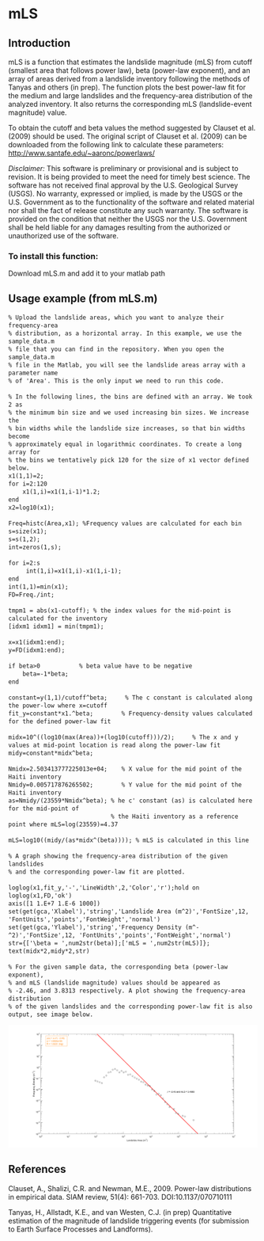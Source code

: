 # mLS

## Introduction

mLS is a function that estimates the landslide magnitude (mLS) from cutoff 
(smallest area that follows power law), beta (power-law exponent), and an 
array of areas derived from a landslide inventory following the methods of 
Tanyas and others (in prep). The function plots the best power-law fit for 
the medium and large landslides and the frequency-area distribution of the 
analyzed inventory. It also returns the corresponding mLS (landslide-event magnitude)
value.

To obtain the cutoff and beta values the method suggested by Clauset et al.(2009) 
should be used. The original script of Clauset et al. (2009) can be downloaded 
from the following link to calculate these parameters: 
http://www.santafe.edu/~aaronc/powerlaws/ 

*Disclaimer:* This software is preliminary or provisional and is subject to 
revision. It is being provided to meet the need for timely best science. The 
software has not received final approval by the U.S. Geological Survey (USGS).
No warranty, expressed or implied, is made by the USGS or the U.S. Government as
to the functionality of the software and related material nor shall the fact of
release constitute any such warranty. The software is provided on the condition
that neither the USGS nor the U.S. Government shall be held liable for any
damages resulting from the authorized or unauthorized use of the software. 

### To install this function:

Download mLS.m and add it to your matlab path

## Usage example (from mLS.m)

```
% Upload the landslide areas, which you want to analyze their frequency-area 
% distribution, as a horizontal array. In this example, we use the sample_data.m
% file that you can find in the repository. When you open the sample_data.m
% file in the Matlab, you will see the landslide areas array with a parameter name
% of 'Area'. This is the only input we need to run this code.

% In the following lines, the bins are defined with an array. We took 2 as 
% the minimum bin size and we used increasing bin sizes. We increase the 
% bin widths while the landslide size increases, so that bin widths become
% approximately equal in logarithmic coordinates. To create a long array for 
% the bins we tentatively pick 120 for the size of x1 vector defined below.
x1(1,1)=2;
for i=2:120
    x1(1,i)=x1(1,i-1)*1.2;
end
x2=log10(x1);

Freq=histc(Area,x1); %Frequency values are calculated for each bin 
s=size(x1);
s=s(1,2);
int=zeros(1,s);

for i=2:s
     int(1,i)=x1(1,i)-x1(1,i-1);
end
int(1,1)=min(x1);
FD=Freq./int;

tmpm1 = abs(x1-cutoff); % the index values for the mid-point is calculated for the inventory  
[idxm1 idxm1] = min(tmpm1);

x=x1(idxm1:end);
y=FD(idxm1:end);

if beta>0           % beta value have to be negative
    beta=-1*beta;
end

constant=y(1,1)/cutoff^beta;     % The c constant is calculated along the power-low where x=cutoff
fit_y=constant*x1.^beta;        % Frequency-density values calculated for the defined power-law fit

midx=10^((log10(max(Area))+(log10(cutoff)))/2);     % The x and y values at mid-point location is read along the power-law fit
midy=constant*midx^beta;

Nmidx=2.503413777225013e+04;    % X value for the mid point of the Haiti inventory
Nmidy=0.005717876265502;        % Y value for the mid point of the Haiti inventory
as=Nmidy/(23559*Nmidx^beta); % he c' constant (as) is calculated here for the mid-point of 
                             % the Haiti inventory as a reference point where mLS=log(23559)=4.37 
                             
mLS=log10((midy/(as*midx^(beta)))); % mLS is calculated in this line

% A graph showing the frequency-area distribution of the given landslides 
% and the corresponding power-law fit are plotted.

loglog(x1,fit_y,'-','LineWidth',2,'Color','r');hold on
loglog(x1,FD,'ok')
axis([1 1.E+7 1.E-6 1000])
set(get(gca,'Xlabel'),'string','Landslide Area (m^2)','FontSize',12, 'FontUnits','points','FontWeight','normal')
set(get(gca,'Ylabel'),'string','Frequency Density (m^-^2)','FontSize',12, 'FontUnits','points','FontWeight','normal')
str={['\beta = ',num2str(beta)];['mLS = ',num2str(mLS)]};
text(midx*2,midy*2,str)

% For the given sample data, the corresponding beta (power-law exponent), 
% and mLS (landslide magnitude) values should be appeared as 
% -2.46, and 3.8313 respectively. A plot showing the frequency-area distribution 
% of the given landslides and the corresponding power-law fit is also output, see image below.
```

![img1](sample_data_output.png)

## References

Clauset, A., Shalizi, C.R. and Newman, M.E., 2009. Power-law distributions in empirical data. SIAM review, 51(4): 661-703. DOI:10.1137/070710111

Tanyas, H., Allstadt, K.E., and van Westen, C.J. (in prep) Quantitative estimation of the magnitude of landslide triggering events (for submission to Earth Surface Processes and Landforms).
